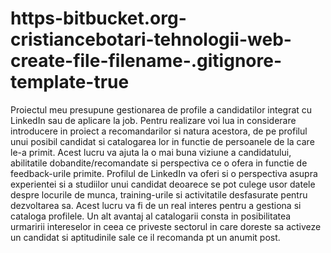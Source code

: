 # https-bitbucket.org-cristiancebotari-tehnologii-web-create-file-filename-.gitignore-template-true
Proiectul meu presupune gestionarea de profile a candidatilor integrat cu LinkedIn sau de aplicare la job.
Pentru realizare voi lua in considerare introducere in proiect a recomandarilor si natura acestora, de pe profilul unui posibil candidat si catalogarea lor in functie de persoanele de la care le-a primit. Acest lucru va ajuta la o mai buna viziune a candidatului, abilitatile dobandite/recomandate si perspectiva ce o ofera in functie de feedback-urile primite.
Profilul de LinkedIn va oferi si o perspectiva asupra experientei si a studiilor unui candidat deoarece se pot culege usor datele despre locurile de munca, training-urile si activitatile desfasurate pentru dezvoltarea sa. Acest lucru va fi de un real interes pentru a gestiona si cataloga profilele. 
Un alt avantaj al catalogarii consta in posibilitatea urmaririi intereselor in ceea ce priveste sectorul in care doreste sa activeze un candidat si aptitudinile sale ce il recomanda pt un anumit post.
